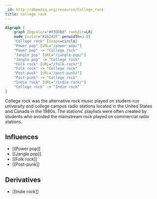 ```yaml
---
_id: http://dbpedia.org/resource/College_rock
title: College rock
---
```


```dot
digraph {
	graph [bgcolor="#F3DDB8" rankdir=LR]
	node [color="#26242F" penwidth=3.0]
	"College rock" [shape=circle]
	"Power pop" [URL="/power-pop/"]
	"Power pop" -> "College rock"
	"Jangle pop" [URL="/jangle-pop/"]
	"Jangle pop" -> "College rock"
	"Folk rock" [URL="/folk-rock/"]
	"Folk rock" -> "College rock"
	"Post-punk" [URL="/post-punk/"]
	"Post-punk" -> "College rock"
	"Indie rock" [URL="/indie-rock/"]
	"College rock" -> "Indie rock"
}
```

College rock was the alternative rock music played on student-run university and college campus radio stations located in the United States and Canada in the 1980s. The stations' playlists were often created by students who avoided the mainstream rock played on commercial radio stations.

## Influences

- [[Power pop]]
- [[Jangle pop]]
- [[Folk rock]]
- [[Post-punk]]

## Derivatives

- [[Indie rock]]
